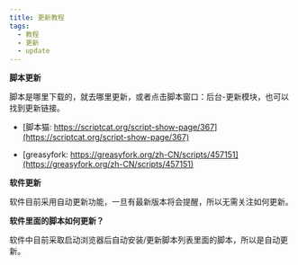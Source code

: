 ```yaml
---
title: 更新教程
tags:
  - 教程
  - 更新
  - update
---
```


**脚本更新**

脚本是哪里下载的，就去哪里更新，或者点击脚本窗口：后台-更新模块，也可以找到更新链接。

- [脚本猫: https://scriptcat.org/script-show-page/367](https://scriptcat.org/script-show-page/367)

- [greasyfork: https://greasyfork.org/zh-CN/scripts/457151](https://greasyfork.org/zh-CN/scripts/457151)

**软件更新**

软件目前采用自动更新功能，一旦有最新版本将会提醒，所以无需关注如何更新。

**软件里面的脚本如何更新？**

软件中目前采取启动浏览器后自动安装/更新脚本列表里面的脚本，所以是自动更新。
